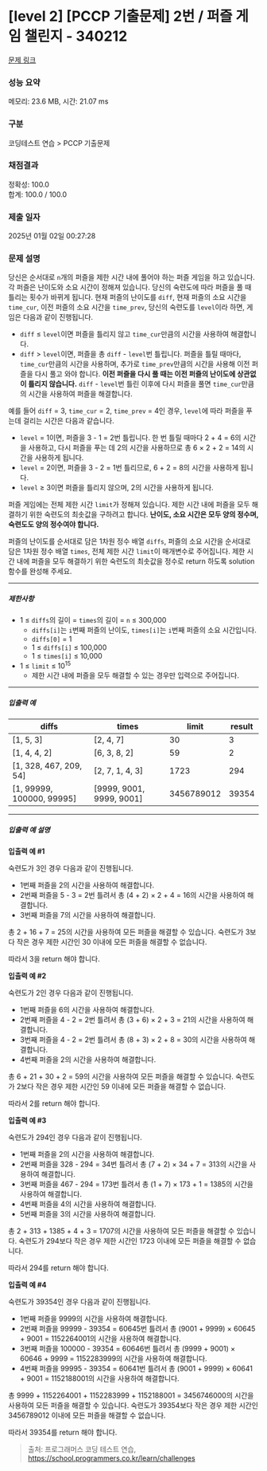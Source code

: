 # [level 2] [PCCP 기출문제] 2번 / 퍼즐 게임 챌린지 - 340212 

[문제 링크](https://school.programmers.co.kr/learn/courses/30/lessons/340212?language=cpp) 

### 성능 요약

메모리: 23.6 MB, 시간: 21.07 ms

### 구분

코딩테스트 연습 > PCCP 기출문제

### 채점결과

정확성: 100.0<br/>합계: 100.0 / 100.0

### 제출 일자

2025년 01월 02일 00:27:28

### 문제 설명

<p>당신은 순서대로 <code>n</code>개의 퍼즐을 제한 시간 내에 풀어야 하는 퍼즐 게임을 하고 있습니다. 각 퍼즐은 난이도와 소요 시간이 정해져 있습니다. 당신의 숙련도에 따라 퍼즐을 풀 때 틀리는 횟수가 바뀌게 됩니다. 현재 퍼즐의 난이도를 <code>diff</code>, 현재 퍼즐의 소요 시간을 <code>time_cur</code>, 이전 퍼즐의 소요 시간을 <code>time_prev</code>, 당신의 숙련도를 <code>level</code>이라 하면, 게임은 다음과 같이 진행됩니다.</p>

<ul>
<li><code>diff</code> ≤ <code>level</code>이면 퍼즐을 틀리지 않고 <code>time_cur</code>만큼의 시간을 사용하여 해결합니다.</li>
<li><code>diff</code> &gt; <code>level</code>이면, 퍼즐을 총 <code>diff</code> - <code>level</code>번 틀립니다. 퍼즐을 틀릴 때마다, <code>time_cur</code>만큼의 시간을 사용하며, 추가로 <code>time_prev</code>만큼의 시간을 사용해 이전 퍼즐을 다시 풀고 와야 합니다. <strong>이전 퍼즐을 다시 풀 때는 이전 퍼즐의 난이도에 상관없이 틀리지 않습니다.</strong> <code>diff</code> - <code>level</code>번 틀린 이후에 다시 퍼즐을 풀면 <code>time_cur</code>만큼의 시간을 사용하여 퍼즐을 해결합니다.</li>
</ul>

<p>예를 들어 <code>diff</code> = 3, <code>time_cur</code> = 2, <code>time_prev</code> = 4인 경우, <code>level</code>에 따라 퍼즐을 푸는데 걸리는 시간은 다음과 같습니다.</p>

<ul>
<li><code>level</code> = 1이면, 퍼즐을 3 - 1 = 2번 틀립니다. 한 번 틀릴 때마다 2 + 4 = 6의 시간을 사용하고, 다시 퍼즐을 푸는 데 2의 시간을 사용하므로 총 6 × 2 + 2 = 14의 시간을 사용하게 됩니다.</li>
<li><code>level</code> = 2이면, 퍼즐을 3 - 2 = 1번 틀리므로, 6 + 2 = 8의 시간을 사용하게 됩니다.</li>
<li><code>level</code> ≥ 3이면 퍼즐을 틀리지 않으며, 2의 시간을 사용하게 됩니다.</li>
</ul>

<p>퍼즐 게임에는 전체 제한 시간 <code>limit</code>가 정해져 있습니다. 제한 시간 내에 퍼즐을 모두 해결하기 위한 숙련도의 최솟값을 구하려고 합니다. <strong>난이도, 소요 시간은 모두 양의 정수며, 숙련도도 양의 정수여야 합니다.</strong></p>

<p>퍼즐의 난이도를 순서대로 담은 1차원 정수 배열 <code>diffs</code>, 퍼즐의 소요 시간을 순서대로 담은 1차원 정수 배열 <code>times</code>, 전체 제한 시간 <code>limit</code>이 매개변수로 주어집니다. 제한 시간 내에 퍼즐을 모두 해결하기 위한 숙련도의 최솟값을 정수로 return 하도록 solution 함수를 완성해 주세요.</p>

<hr>

<h5>제한사항</h5>

<ul>
<li>1 ≤ <code>diffs</code>의 길이 = <code>times</code>의 길이 = <code>n</code> ≤ 300,000

<ul>
<li><code>diffs[i]</code>는 <code>i</code>번째 퍼즐의 난이도, <code>times[i]</code>는 <code>i</code>번째 퍼즐의 소요 시간입니다.</li>
<li><code>diffs[0]</code> = 1</li>
<li>1 ≤ <code>diffs[i]</code> ≤ 100,000</li>
<li>1 ≤ <code>times[i]</code> ≤ 10,000</li>
</ul></li>
<li>1 ≤ <code>limit</code> ≤ 10<sup>15</sup>

<ul>
<li>제한 시간 내에 퍼즐을 모두 해결할 수 있는 경우만 입력으로 주어집니다.</li>
</ul></li>
</ul>

<hr>

<h5>입출력 예</h5>
<table class="table">
        <thead><tr>
<th>diffs</th>
<th>times</th>
<th>limit</th>
<th>result</th>
</tr>
</thead>
        <tbody><tr>
<td>[1, 5, 3]</td>
<td>[2, 4, 7]</td>
<td>30</td>
<td>3</td>
</tr>
<tr>
<td>[1, 4, 4, 2]</td>
<td>[6, 3, 8, 2]</td>
<td>59</td>
<td>2</td>
</tr>
<tr>
<td>[1, 328, 467, 209, 54]</td>
<td>[2, 7, 1, 4, 3]</td>
<td>1723</td>
<td>294</td>
</tr>
<tr>
<td>[1, 99999, 100000, 99995]</td>
<td>[9999, 9001, 9999, 9001]</td>
<td>3456789012</td>
<td>39354</td>
</tr>
</tbody>
      </table>
<hr>

<h5>입출력 예 설명</h5>

<p><strong>입출력 예 #1</strong></p>

<p>숙련도가 3인 경우 다음과 같이 진행됩니다.</p>

<ul>
<li>1번째 퍼즐을 2의 시간을 사용하여 해결합니다.</li>
<li>2번째 퍼즐을 5 - 3 = 2번 틀려서 총 (4 + 2) × 2 + 4 = 16의 시간을 사용하여 해결합니다.</li>
<li>3번째 퍼즐을 7의 시간을 사용하여 해결합니다.</li>
</ul>

<p>총 2 + 16 + 7 = 25의 시간을 사용하여 모든 퍼즐을 해결할 수 있습니다. 숙련도가 3보다 작은 경우 제한 시간인 30 이내에 모든 퍼즐을 해결할 수 없습니다.</p>

<p>따라서 3을 return 해야 합니다.</p>

<p><strong>입출력 예 #2</strong></p>

<p>숙련도가 2인 경우 다음과 같이 진행됩니다.</p>

<ul>
<li>1번째 퍼즐을 6의 시간을 사용하여 해결합니다.</li>
<li>2번째 퍼즐을 4 - 2 = 2번 틀려서 총 (3 + 6) × 2 + 3 = 21의 시간을 사용하여 해결합니다.</li>
<li>3번째 퍼즐을 4 - 2 = 2번 틀려서 총 (8 + 3) × 2 + 8 = 30의 시간을 사용하여 해결합니다.</li>
<li>4번째 퍼즐을 2의 시간을 사용하여 해결합니다.</li>
</ul>

<p>총 6 + 21 + 30 + 2 = 59의 시간을 사용하여 모든 퍼즐을 해결할 수 있습니다. 숙련도가 2보다 작은 경우 제한 시간인 59 이내에 모든 퍼즐을 해결할 수 없습니다.</p>

<p>따라서 2를 return 해야 합니다.</p>

<p><strong>입출력 예 #3</strong></p>

<p>숙련도가 294인 경우 다음과 같이 진행됩니다.</p>

<ul>
<li>1번째 퍼즐을 2의 시간을 사용하여 해결합니다.</li>
<li>2번째 퍼즐을 328 - 294 = 34번 틀려서 총 (7 + 2) × 34 + 7 = 313의 시간을 사용하여 해결합니다.</li>
<li>3번째 퍼즐을 467 - 294 = 173번 틀려서 총 (1 + 7) × 173 + 1 = 1385의 시간을 사용하여 해결합니다.</li>
<li>4번째 퍼즐을 4의 시간을 사용하여 해결합니다.</li>
<li>5번째 퍼즐을 3의 시간을 사용하여 해결합니다.</li>
</ul>

<p>총 2 + 313 + 1385 + 4 + 3 = 1707의 시간을 사용하여 모든 퍼즐을 해결할 수 있습니다. 숙련도가 294보다 작은 경우 제한 시간인 1723 이내에 모든 퍼즐을 해결할 수 없습니다.</p>

<p>따라서 294를 return 해야 합니다.</p>

<p><strong>입출력 예 #4</strong></p>

<p>숙련도가 39354인 경우 다음과 같이 진행됩니다.</p>

<ul>
<li>1번째 퍼즐을 9999의 시간을 사용하여 해결합니다.</li>
<li>2번째 퍼즐을 99999 - 39354 = 60645번 틀려서 총 (9001 + 9999) × 60645 + 9001 = 1152264001의 시간을 사용하여 해결합니다.</li>
<li>3번째 퍼즐을 100000 - 39354 = 60646번 틀려서 총 (9999 + 9001) × 60646 + 9999 = 1152283999의 시간을 사용하여 해결합니다.</li>
<li>4번째 퍼즐을 99995 - 39354 = 60641번 틀려서 총 (9001 + 9999) × 60641 + 9001 = 1152188001의 시간을 사용하여 해결합니다.</li>
</ul>

<p>총 9999 + 1152264001 + 1152283999 + 1152188001 = 3456746000의 시간을 사용하여 모든 퍼즐을 해결할 수 있습니다. 숙련도가 39354보다 작은 경우 제한 시간인 3456789012 이내에 모든 퍼즐을 해결할 수 없습니다.</p>

<p>따라서 39354를 return 해야 합니다.</p>


> 출처: 프로그래머스 코딩 테스트 연습, https://school.programmers.co.kr/learn/challenges